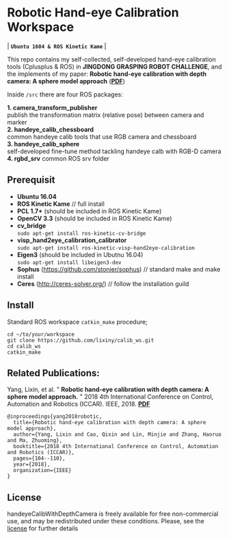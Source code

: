 # Robotic Hand-eye Calibration Workspace 
| **`Ubuntu 1604 & ROS Kinetic Kame`** |  

This repo contains my self-collected, self-developed hand-eye calibration tools (Cplusplus & ROS) in **JINGDONG GRASPING ROBOT CHALLENGE**, and the implements of my paper: **Robotic hand-eye calibration with depth camera: A sphere model approach** (**[PDF](https://ieeexplore.ieee.org/document/8384652/)**)

Inside `/src` there are four ROS packages:    

**1. camera_transform_publisher**  
publish the transformation matrix (relative pose) between camera and marker  
**2. handeye_calib_chessboard**  
common handeye calib tools that use RGB camera and chessboard  
**3. handeye_calib_sphere**  
self-developed fine-tune method tackling handeye calb with RGB-D camera  
**4. rgbd_srv** 
common ROS srv folder


## Prerequisit
* **Ubuntu 16.04** 
* **ROS Kinetic Kame**  // full install   
* **PCL 1.7+** (should be included in ROS Kinetic Kame)
* **OpenCV 3.3** (should be included in ROS Kinetic Kame)
* **cv_bridge**  
`sudo apt-get install ros-kinetic-cv-bridge`
* **visp_hand2eye_calibration_calibrator**  
`sudo apt-get install ros-kinetic-visp-hand2eye-calibration`
* **Eigen3**  (should be included in Ubutnu 16.04)  
`sudo apt-get install libeigen3-dev`
* **Sophus** (https://github.com/stonier/sophus)  // standard make and make install
* **Ceres** (http://ceres-solver.org/) // follow the installation guild


## Install
Standard ROS workspace `catkin_make` procedure; 
```Shell
cd ~/to/your/workspace
git clone https://github.com/lixiny/calib_ws.git 
cd calib_ws	
catkin_make
```


## Related Publications:    

Yang, Lixin, et al. " **Robotic hand-eye calibration with depth camera: A sphere model approach.** " 2018 4th International Conference on Control, Automation and Robotics (ICCAR). IEEE, 2018. **[PDF](https://ieeexplore.ieee.org/document/8384652/)**

    @inproceedings{yang2018robotic,
      title={Robotic hand-eye calibration with depth camera: A sphere model approach},
      author={Yang, Lixin and Cao, Qixin and Lin, Minjie and Zhang, Haoruo and Ma, Zhuoming},
      booktitle={2018 4th International Conference on Control, Automation and Robotics (ICCAR)},
      pages={104--110},
      year={2018},
      organization={IEEE}
    }


## License
handeyeCalibWithDepthCamera is freely available for free non-commercial use, and may be redistributed under these conditions. Please, see the [license](LICENSE) for further details